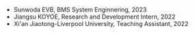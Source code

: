 - Sunwoda EVB, BMS System Enginnering, 2023
- Jiangsu KOYOE, Research and Development Intern, 2022
- Xi'an Jiaotong-Liverpool University, Teaching Assistant, 2022
